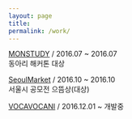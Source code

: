 ```yaml
---
layout: page
title:
permalink: /work/
---
```






[MONSTUDY](/work/monstudy/) / 2016.07 ~ 2016.07
<br>
동아리 해커톤 대상


[SeoulMarket](/work/seoulmarket) / 2016.10 ~ 2016.10
<br>
서울시 공모전 으뜸상(대상)


[VOCAVOCANI](/work) / 2016.12.01 ~ 개발중
<br>

<!-- <h4><a href="/work/seoulmarket/"> SeoulMarket </a></h4> -->
